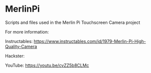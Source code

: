 # MerlinPi
Scripts and files used in the Merlin Pi Touchscreen Camera project

For more information:

Instructables: https://www.instructables.com/id/1979-Merlin-Pi-High-Quality-Camera

Hackster: 

YouTube: https://youtu.be/cvZZ5b8CLMc


